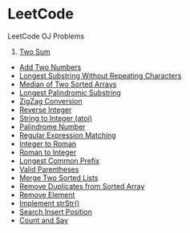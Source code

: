 # LeetCode
LeetCode OJ Problems

1. [Two Sum](Two-Sum.md)
- [Add Two Numbers](Add-Two-Numbers.md)
- [Longest Substring Without Repeating Characters](Longest-Substring-Without-Repeating-Characters.md)
- [Median of Two Sorted Arrays](Median-of-Two-Sorted-Arrays.md)
- [Longest Palindromic Substring](Longest-Palindromic-Substring.md)
- [ZigZag Conversion](ZigZag-Conversion.md)
- [Reverse Integer](Reverse-Integer.md)
- [String to Integer (atoi)](String-to-Integer(atoi).md)
- [Palindrome Number](Palindrome-Number.md)
- [Regular Expression Matching](Regular-Expression-Matching.md)
- [Integer to Roman](Integer-to-Roman.md)
- [Roman to Integer](Roman-to-Integer.md)
- [Longest Common Prefix](Longest-Common-Prefix.md)
- [Valid Parentheses](Valid-Parentheses.md)
- [Merge Two Sorted Lists](Merge-Two-Sorted-Lists.md)
- [Remove Duplicates from Sorted Array](Remove-Duplicates-from-Sorted-Array.md)
- [Remove Element](Remove-Element.md)
- [Implement strStr()](Implement-strStr().md)
- [Search Insert Position](Search-Insert-Position.md)
- [Count and Say](Count-and-Say.md)